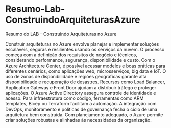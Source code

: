 # Resumo-Lab-ConstruindoArquiteturasAzure
Resumo do LAB - Construindo Arquiteturas no Azure


Construir arquiteturas no Azure envolve planejar e implementar soluções escaláveis, seguras e resilientes usando os serviços da nuvem. O processo começa com a definição dos requisitos de negócio e técnicos, considerando performance, segurança, disponibilidade e custo. Com o Azure Architecture Center, é possível acessar modelos e boas práticas para diferentes cenários, como aplicações web, microsserviços, big data e IoT. O uso de zonas de disponibilidade e regiões geográficas garante alta disponibilidade e recuperação de desastres. Recursos como Load Balancer, Application Gateway e Front Door ajudam a distribuir tráfego e proteger aplicações. O Azure Active Directory assegura controle de identidade e acesso. Para infraestrutura como código, ferramentas como ARM templates, Bicep ou Terraform facilitam a automação. A integração com DevOps, monitoramento e políticas de governança fecha o ciclo de uma arquitetura bem construída. Com planejamento adequado, o Azure permite criar soluções robustas e alinhadas às necessidades da organização.
